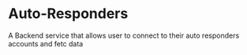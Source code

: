 # Auto-Responders
A Backend service that allows user to connect to their auto responders accounts and fetc data
